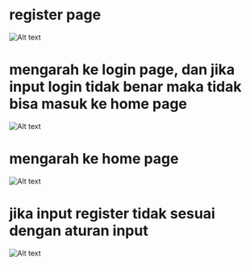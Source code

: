 # register page
![Alt text](<Screenshot (1556).png>)
# mengarah ke login page, dan jika input login tidak benar maka tidak bisa masuk ke home page
![Alt text](<Screenshot (1559).png>)
# mengarah ke home page
![Alt text](<Screenshot (1560).png>)
# jika input register tidak sesuai dengan aturan input
![Alt text](<Screenshot (1561).png>)